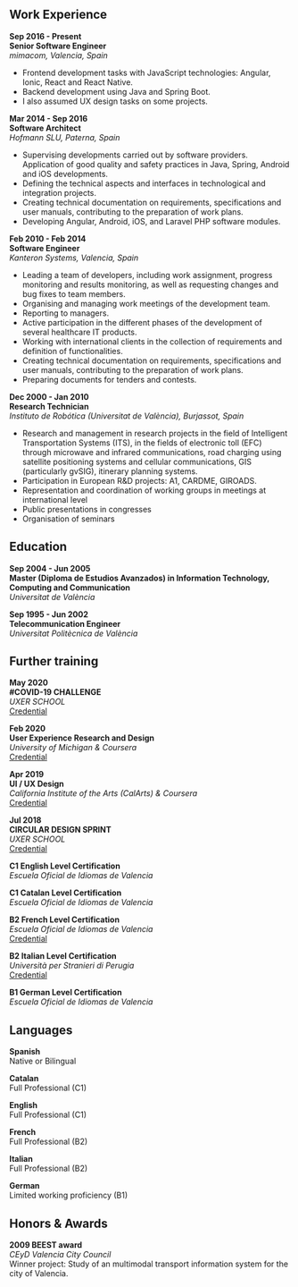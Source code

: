 ## Work Experience

**Sep 2016 - Present**  
**Senior Software Engineer**  
_mimacom, Valencia, Spain_

- Frontend development tasks with JavaScript technologies: Angular, Ionic, React and React Native.
- Backend development using Java and Spring Boot.
- I also assumed UX design tasks on some projects.

**Mar 2014 - Sep 2016**  
**Software Architect**  
_Hofmann SLU, Paterna, Spain_

- Supervising developments carried out by software providers. Application of good quality and safety practices in Java, Spring, Android and iOS developments.
- Defining the technical aspects and interfaces in technological and integration projects.
- Creating technical documentation on requirements, specifications and user manuals, contributing to the preparation of work plans.
- Developing Angular, Android, iOS, and Laravel PHP software modules.

**Feb 2010 - Feb 2014**  
**Software Engineer**  
_Kanteron Systems, Valencia, Spain_

- Leading a team of developers, including work assignment, progress monitoring and results monitoring, as well as requesting changes and bug fixes to team members.
- Organising and managing work meetings of the development team.
- Reporting to managers.
- Active participation in the different phases of the development of several healthcare IT products.
- Working with international clients in the collection of requirements and definition of functionalities.
- Creating technical documentation on requirements, specifications and user manuals, contributing to the preparation of work plans.
- Preparing documents for tenders and contests.

**Dec 2000 - Jan 2010**  
**Research Technician**  
_Instituto de Robótica (Universitat de València), Burjassot, Spain_

- Research and management in research projects in the field of Intelligent Transportation Systems (ITS), in the fields of electronic toll (EFC) through microwave and infrared communications, road charging using satellite positioning systems and cellular communications, GIS (particularly gvSIG), itinerary planning systems.
- Participation in European R&D projects: A1, CARDME, GIROADS.
- Representation and coordination of working groups in meetings at international level
- Public presentations in congresses
- Organisation of seminars

## Education

**Sep 2004 - Jun 2005**  
**Master (Diploma de Estudios Avanzados) in Information Technology, Computing and Communication**  
_Universitat de València_

**Sep 1995 - Jun 2002**  
**Telecommunication Engineer**  
_Universitat Politècnica de València_

## Further training

**May 2020**  
**#COVID-19 CHALLENGE**  
_UXER SCHOOL_  
[Credential](https://www.credential.net/d295142c-616a-45d2-8624-197c21ae9560)

**Feb 2020**  
**User Experience Research and Design**  
_University of Michigan & Coursera_  
[Credential](https://www.coursera.org/account/accomplishments/specialization/KGXYHU6XPUKF)

**Apr 2019**  
**UI / UX Design**  
_California Institute of the Arts (CalArts) & Coursera_  
[Credential](https://www.coursera.org/account/accomplishments/specialization/certificate/GGCGKG76M2B3)

**Jul 2018**  
**CIRCULAR DESIGN SPRINT**  
_UXER SCHOOL_  
[Credential](http://www.uxerschool.com/wp-content/uploads/certificates/CIRCULAR-DESIGN-SPRINT-II-LO-CERTIFICATE-juanguillermo-aldasoro.pdf)

**C1 English Level Certification**  
_Escuela Oficial de Idiomas de Valencia_

**C1 Catalan Level Certification**  
_Escuela Oficial de Idiomas de Valencia_

**B2 French Level Certification**  
_Escuela Oficial de Idiomas de Valencia_  
[Credential](https://drive.google.com/file/d/0B4UMA5fXTkkuYU9TV2VfVl96S3M/view)

**B2 Italian Level Certification**  
_Università per Stranieri di Perugia_  
[Credential](https://drive.google.com/file/d/1Ofg8nM0cvC_dDlD-EsQftJJv-zC1kRor/view)

**B1 German Level Certification**  
_Escuela Oficial de Idiomas de Valencia_

## Languages

**Spanish**  
Native or Bilingual

**Catalan**  
Full Professional (C1)

**English**  
Full Professional (C1)

**French**  
Full Professional (B2)

**Italian**  
Full Professional (B2)

**German**  
Limited working proficiency (B1)

## Honors & Awards

**2009 BEEST award**  
_CEyD Valencia City Council_  
Winner project: Study of an multimodal transport information system for the city of Valencia.
